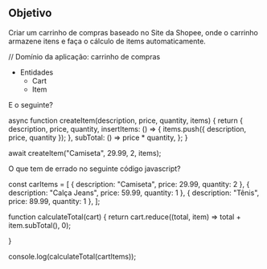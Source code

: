 ## Objetivo
  Criar um carrinho de compras baseado no Site da Shopee, onde o carrinho armazene itens e faça o cálculo de items automaticamente.

// Domínio da aplicação: carrinho de compras
  - Entidades
    * Cart
    * Item


E o seguinte?

async function createItem(description, price, quantity, items) {
  return {
    description,
    price,
    quantity,
    insertItems: () => { items.push({ description, price, quantity }); },
    subTotal: () => price * quantity,
  };
}

await createItem("Camiseta", 29.99, 2, items);

O que tem de errado no seguinte código javascript?

const carItems = [
  { description: "Camiseta", price: 29.99, quantity: 2 },
  { description: "Calça Jeans", price: 59.99, quantity: 1 },
  { description: "Tênis", price: 89.99, quantity: 1 },
];

function calculateTotal(cart) {
  return cart.reduce((total, item) => total + item.subTotal(), 0);

}

console.log(calculateTotal(cartItems));